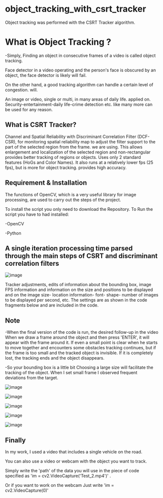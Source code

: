 # object_tracking_with_csrt_tracker

Object tracking was performed with the CSRT Tracker algorithm.

# What is Object Tracking ?

-Simply,
Finding an object in consecutive frames of a video is called object tracking.

Face detector in a video operating and the person's face is obscured by an object, the face detector is likely will fail.

On the other hand, a good tracking algorithm can handle a certain level of congestion.
will.

An image or video, single or multi, in many areas of daily life.
applied on. Security-entertainment-daily life-crime detection etc. like many more
can be used for any reason.

## What is CSRT Tracker?

Channel and Spatial Reliability with Discriminant Correlation Filter (DCF-CSR), for monitoring
spatial reliability map to adjust the filter support to the part of the selected region from the frame.
we are using. This allows enlargement and localization of the selected region and non-rectangular
provides better tracking of regions or objects. Uses only 2 standard features (HoGs and
Color Names). It also runs at a relatively lower fps (25 fps), but is more for object tracking.
provides high accuracy.

## Requirement & Installation

The functions of OpenCV, which is a very useful library for image processing, are used to carry out the steps of the project.

To install the script you only need to download the Repository. To Run the script you have to had installed:

-OpenCV

-Python

## A single iteration processing time parsed through the main steps of CSRT and discriminant correlation filters
![image](https://user-images.githubusercontent.com/81264301/152055086-63609eac-6b5b-4501-aaa3-c19b6faf7004.png)


Tracker adjustments, edits of information about the bounding box, image FPS information and information on the size and positions to be displayed and on the image
size- location information- font- shape- number of images to be displayed per second, etc.
The settings are as shown in the code fragments below and are included in the code.

## Note

-When the final version of the code is run, the desired follow-up in the video
When we draw a frame around the object and then press 'ENTER', it will appear with the frame around it.
If even a small point is clear when he starts to move together and encounters some obstacles
tracking continues, but if the frame is too small and the tracked object is invisible.
If it is completely lost, the tracking ends and the object disappears.

-So your bounding box is a little bit
Choosing a large size will facilitate the tracking of the object. When I set small frame
I observed frequent deviations from the target.

![image](https://user-images.githubusercontent.com/81264301/152068981-dbb41f53-2cfe-461e-bbc5-c54956977b9f.png)

![image](https://user-images.githubusercontent.com/81264301/152069016-592fab83-2828-425a-bc9a-e7fb2c13284b.png)

![image](https://user-images.githubusercontent.com/81264301/152129086-22e06681-1d53-40cc-a7de-b074e05cead1.png)

![image](https://user-images.githubusercontent.com/81264301/152128910-215c0d0d-a116-4bc9-8629-035083c84dfc.png)

![image](https://user-images.githubusercontent.com/81264301/152129001-4f70086b-10c5-4c31-9c19-8be96ef4985a.png)

## Finally

In my work, I used a video that includes a single vehicle on the road.

You can also use a video or webcam with the object you want to track.

Simply write the 'path' of the data you will use in the piece of code specified as 'im = cv2.VideoCapture('Test_2.mp4')' .

Or if you want to work on the webcam
Just write 'im = cv2.VideoCapture(0)'

